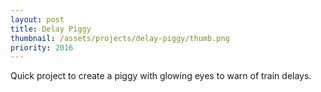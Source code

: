 ```yaml
---
layout: post
title: Delay Piggy
thumbnail: /assets/projects/delay-piggy/thumb.png
priority: 2016
---
```


Quick project to create a piggy with glowing eyes to warn of train delays.

